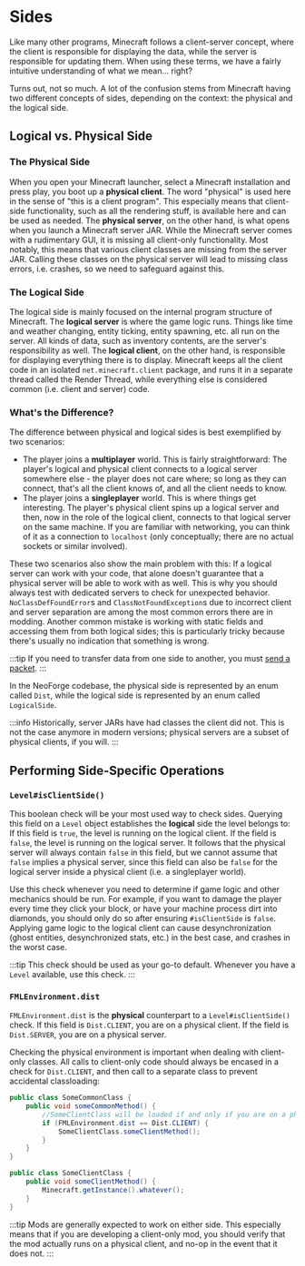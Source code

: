 # Sides

Like many other programs, Minecraft follows a client-server concept, where the client is responsible for displaying the data, while the server is responsible for updating them. When using these terms, we have a fairly intuitive understanding of what we mean... right?

Turns out, not so much. A lot of the confusion stems from Minecraft having two different concepts of sides, depending on the context: the physical and the logical side.

## Logical vs. Physical Side

### The Physical Side

When you open your Minecraft launcher, select a Minecraft installation and press play, you boot up a **physical client**. The word "physical" is used here in the sense of "this is a client program". This especially means that client-side functionality, such as all the rendering stuff, is available here and can be used as needed. The **physical server**, on the other hand, is what opens when you launch a Minecraft server JAR. While the Minecraft server comes with a rudimentary GUI, it is missing all client-only functionality. Most notably, this means that various client classes are missing from the server JAR. Calling these classes on the physical server will lead to missing class errors, i.e. crashes, so we need to safeguard against this.

### The Logical Side

The logical side is mainly focused on the internal program structure of Minecraft. The **logical server** is where the game logic runs. Things like time and weather changing, entity ticking, entity spawning, etc. all run on the server. All kinds of data, such as inventory contents, are the server's responsibility as well. The **logical client**, on the other hand, is responsible for displaying everything there is to display. Minecraft keeps all the client code in an isolated `net.minecraft.client` package, and runs it in a separate thread called the Render Thread, while everything else is considered common (i.e. client and server) code.

### What's the Difference?

The difference between physical and logical sides is best exemplified by two scenarios:

- The player joins a **multiplayer** world. This is fairly straightforward: The player's logical and physical client connects to a logical server somewhere else - the player does not care where; so long as they can connect, that's all the client knows of, and all the client needs to know.
- The player joins a **singleplayer** world. This is where things get interesting. The player's physical client spins up a logical server and then, now in the role of the logical client, connects to that logical server on the same machine. If you are familiar with networking, you can think of it as a connection to `localhost` (only conceptually; there are no actual sockets or similar involved).

These two scenarios also show the main problem with this: If a logical server can work with your code, that alone doesn't guarantee that a physical server will be able to work with as well. This is why you should always test with dedicated servers to check for unexpected behavior. `NoClassDefFoundError`s and `ClassNotFoundException`s due to incorrect client and server separation are among the most common errors there are in modding. Another common mistake is working with static fields and accessing them from both logical sides; this is particularly tricky because there's usually no indication that something is wrong.

:::tip
If you need to transfer data from one side to another, you must [send a packet][networking].
:::

In the NeoForge codebase, the physical side is represented by an enum called `Dist`, while the logical side is represented by an enum called `LogicalSide`.

:::info
Historically, server JARs have had classes the client did not. This is not the case anymore in modern versions; physical servers are a subset of physical clients, if you will.
:::

## Performing Side-Specific Operations

### `Level#isClientSide()`

This boolean check will be your most used way to check sides. Querying this field on a `Level` object establishes the  **logical** side the level belongs to: If this field is `true`, the level is running on the logical client. If the field is `false`, the level is running on the logical server. It follows that the physical server will always contain `false` in this field, but we cannot assume that `false` implies a physical server, since this field can also be `false` for the logical server inside a physical client (i.e. a singleplayer world).

Use this check whenever you need to determine if game logic and other mechanics should be run. For example, if you want to damage the player every time they click your block, or have your machine process dirt into diamonds, you should only do so after ensuring `#isClientSide` is `false`. Applying game logic to the logical client can cause desynchronization (ghost entities, desynchronized stats, etc.) in the best case, and crashes in the worst case.

:::tip
This check should be used as your go-to default. Whenever you have a `Level` available, use this check.
:::

### `FMLEnvironment.dist`

`FMLEnvironment.dist` is the **physical** counterpart to a `Level#isClientSide()` check. If this field is `Dist.CLIENT`, you are on a physical client. If the field is `Dist.SERVER`, you are on a physical server.

Checking the physical environment is important when dealing with client-only classes. All calls to client-only code should always be encased in a check for `Dist.CLIENT`, and then call to a separate class to prevent accidental classloading:

```java
public class SomeCommonClass {
    public void someCommonMethod() {
        //SomeClientClass will be loaded if and only if you are on a physical client
        if (FMLEnvironment.dist == Dist.CLIENT) {
            SomeClientClass.someClientMethod();
        }
    }
}

public class SomeClientClass {
    public void someClientMethod() {
        Minecraft.getInstance().whatever();
    }
}
```

:::tip
Mods are generally expected to work on either side. This especially means that if you are developing a client-only mod, you should verify that the mod actually runs on a physical client, and no-op in the event that it does not.
:::

[networking]: ../networking/index.md
